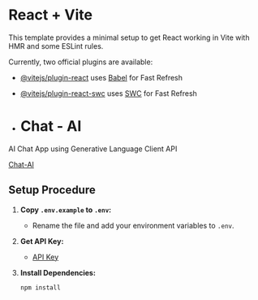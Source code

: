 # React + Vite

This template provides a minimal setup to get React working in Vite with HMR and some ESLint rules.

Currently, two official plugins are available:

- [@vitejs/plugin-react](https://github.com/vitejs/vite-plugin-react/blob/main/packages/plugin-react/README.md) uses [Babel](https://babeljs.io/) for Fast Refresh
- [@vitejs/plugin-react-swc](https://github.com/vitejs/vite-plugin-react-swc) uses [SWC](https://swc.rs/) for Fast Refresh

- # Chat - AI

AI Chat App using Generative Language Client API

[Chat-AI](https://Vinay-014.github.io/Interactive-Chatbot) 

## Setup Procedure

1. **Copy `.env.example` to `.env`:**
   - Rename the file and add your environment variables to `.env`.

2. **Get API Key:**
   - [API Key](https://aistudio.google.com/app/apikey) 

3. **Install Dependencies:**
   ```bash
   npm install

